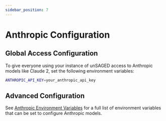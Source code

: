 ```yaml
---
sidebar_position: 7
---
```


# Anthropic Configuration

## Global Access Configuration

To give everyone using your instance of unSAGED access to Anthropic models like Claude 2, set the following environment variables:

```sh title="packages/unsaged/.env.local"
ANTHROPIC_API_KEY=your_anthropic_api_key
```

## Advanced Configuration

See [Anthropic Environment Variables](/docs/model-providers/anthropic#environment-variables) for a full list of environment variables that can be set to configure Anthropic models.
